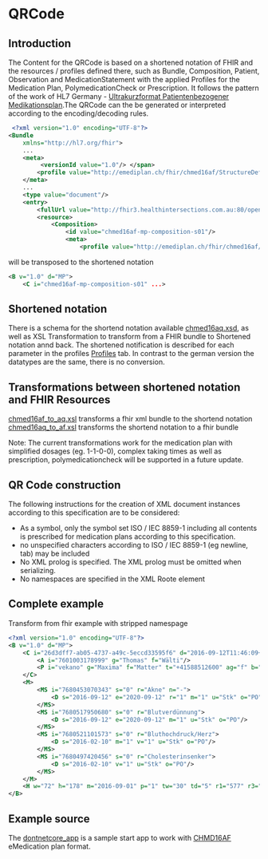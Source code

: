 # QRCode

## Introduction
The Content for the QRCode is based on a shortened notation of FHIR and the resources / profiles defined there, such as Bundle, Composition, Patient, Observation and MedicationStatement with the applied Profiles for the Medication Plan, PolymedicationCheck or Prescription. It follows the pattern of the work of HL7 Germany - [Ultrakurzformat Patientenbezogener Medikationsplan](http://wiki.hl7.de/index.php?title=IG:Ultrakurzformat_Patientenbezogener_Medikationsplan).The QRCode can the be generated or interpreted according to the encoding/decoding rules.


```xml
 <?xml version="1.0" encoding="UTF-8"?>
<Bundle 
	xmlns="http://hl7.org/fhir">
    ...
	<meta>
         <versionId value="1.0"/> </span>
		<profile value="http://emediplan.ch/fhir/chmed16af/StructureDefinition/chmed16af-mp-bundle" />
	</meta>
    ...
	<type value="document"/>
	<entry>
		<fullUrl value="http://fhir3.healthintersections.com.au:80/open/Composition/chmed16af-mp-composition-s01"/>
		<resource>
			<Composition>
				<id value="chmed16af-mp-composition-s01"/>
				<meta>
					<profile value="http://emediplan.ch/fhir/chmed16af/StructureDefinition/chmed16af-mp-composition"/>
```

will be transposed to the shortened notation  

```xml
<B v="1.0" d="MP">
    <C i="chmed16af-mp-composition-s01" ...>

```

## Shortened notation

There is a schema for the shortend notation available [chmed16aq.xsd](chmed16aq/chmed16aq.xsd), as well as XSL Transformation to transform from a FHIR bundle to Shortened notation annd back. The shortened notification is described for each parameter in the profiles [Profiles](profiles.html) tab. In contrast to the german version the datatypes are the same, there is no conversion.

## Transformations between shortened notation and FHIR Resources

[chmed16af_to_aq.xsl](chmed16aq/chmed16af_to_aq.xsl) transforms a fhir xml bundle to the shortend notation
[chmed16aq_to_af.xsl](chmed16aq/chmed16aq_to_af.xsl) transforms the shortend notation to a fhir bundle

Note: The current transformations work for the medication plan with simplified dosages (eg. 1-1-0-0), complex taking times as well as prescription, polymedicationcheck will be supported in a future update.

## QR Code construction

The following instructions for the creation of XML document instances according to this specification are to be considered:

* As a symbol, only the symbol set ISO / IEC 8859-1 including all contents is prescribed for medication plans according to this specification.
* no unspecified characters according to ISO / IEC 8859-1 (eg newline, tab) may be included
* No XML prolog is specified. The XML prolog must be omitted when serializing.
* No namespaces are specified in the XML Roote element

## Complete example

Transform from fhir example with stripped namespage
```xml
<?xml version="1.0" encoding="UTF-8"?>
<B v="1.0" d="MP">
    <C i="26d3dff7-ab05-4737-a49c-5eccd33595f6" d="2016-09-12T11:46:09+02:00" at="2016-09-12T11:46:09+02:00" ap="7601003178999" n="Bemerkung">
        <A i="7601003178999" g="Thomas" f="Wälti"/>
        <P i="vekano" g="Maxima" f="Matter" t="+41588512600" ag="f" b="1981-01-12" l="Untermattweg 8" p="3027" c="Bern" cl="de-CH"/>
    </C>
    <M>
        <MS i="7680453070343" s="0" r="Akne" n="-">
            <D s="2016-09-12" e="2020-09-12" r="1" m="1" u="Stk" o="PO"/>
        </MS>
        <MS i="7680517950680" s="0" r="Blutverdünnung">
            <D s="2016-09-12" e="2020-09-12" m="1" u="Stk" o="PO"/>
        </MS>
        <MS i="7680521101573" s="0" r="Bluthochdruck/Herz">
            <D s="2016-02-10" m="1" v="1" u="Stk" o="PO"/>
        </MS>
        <MS i="7680497420456" s="0" r="Cholesterinsenker">
            <D s="2016-02-10" v="1" u="Stk" o="PO"/>
        </MS>
    </M>
    <H w="72" h="178" m="2016-09-01" p="1" tw="30" td="5" r1="577" r3="612" r4="" r5="" r6="555,571"/>
</B>
```

## Example source
The [dontnetcore_app](https://github.com/ahdis/chmed16af/tree/master/dotnetcore_app) is a sample start app to work with [CHMD16AF](http://chmed16af.emediplan.ch/) eMedication plan format.

